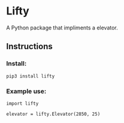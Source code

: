 # Lifty
A Python package that impliments a elevator.

## Instructions

### Install:
```
pip3 install lifty
```

### Example use:
```
import lifty

elevator = lifty.Elevator(2850, 25)
```